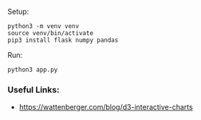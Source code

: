 Setup:

```
python3 -m venv venv
source venv/bin/activate
pip3 install flask numpy pandas
```

Run:
```
python3 app.py
```

### Useful Links:

* https://wattenberger.com/blog/d3-interactive-charts